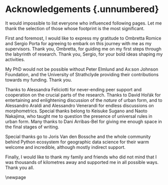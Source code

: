 # Acknowledgements {.unnumbered}

It would impossible to list everyone who influenced following pages. Let me thank the selection of those whose footprint is the most significant.

First and foremost, I would like to express my gratitude to Ombretta Romice and Sergio Porta for agreeing to embark on this journey with me as my supervisors. Thank you, Ombretta, for guiding me on my first steps through the labyrinth of research. Thank you, Sergio, for your bold ideas shaping my activities.

My PhD would not be possible without Peter Elmlund and Ax:son Johnson Foundation, and the University of Strathclyde providing their contributions towards my funding. Thank you.

Thanks to Alessandra Feliciotti for never-ending peer support and cooperation on the crucial parts of the research. Thanks to David Hořák for entertaining and enlightening discussion of the *nature* of urban form, and to Alessandro Araldi and Alessandro Venerandi for endless discussions on morphometrics. Special thanks belong to Keisuke Sugano and Naoto Nakajima, who taught me to question the presence of universal rules in urban form. Many thanks to Dani Arribas-Bel for giving me enough space in the final stages of writing. 

Special thanks go to Joris Van den Bossche and the whole community behind Python ecosystem for geographic data science for their warm welcome and incredible, although mostly indirect support.

Finally, I would like to thank my family and friends who did not mind that I was thousands of kilometres away and supported me in all possible ways. Thank you all.


\newpage



